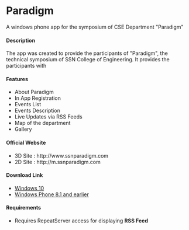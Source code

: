 # Paradigm
A windows phone app for the symposium of CSE Department "Paradigm"

<h4>Description</h4>
The app was created to provide the participants of "Paradigm", the technical symposium of SSN College of Engineering. It provides the participants with

<h4>Features</h4>
<ul>
  <li>About Paradigm
  <li>In App Registration
  <li>Events List
  <li>Events Description
  <li>Live Updates via RSS Feeds
  <li>Map of the department
  <li>Gallery
</ul>

<h4>Official Website</h4> 
  <ul>
    <li>3D Site : http://www.ssnparadigm.com
    <li>2D Site : http://m.ssnparadigm.com
  </ul>

<h4>Download Link</h4>
  <ul>
    <li><a href="https://www.microsoft.com/store/apps/9NBLGGH1ZVPN">Windows 10</a>
    <li><a href="http://windowsphone.com/s?appid=f0bcf00d-c523-4a54-95d8-5f28965b2cbf">Windows Phone 8.1 and earlier</a>
  </ul>

<h4>Requirements</h4>
  <ul>
    <li>Requires RepeatServer access for displaying <b>RSS Feed</b>
